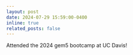 ```yaml
---
layout: post
date: 2024-07-29 15:59:00-0400
inline: true
related_posts: false
---
```


Attended the 2024 gem5 bootcamp at UC Davis!
